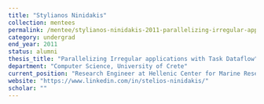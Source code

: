 ```yaml
---
title: "Stylianos Ninidakis"
collection: mentees
permalink: /mentee/stylianos-ninidakis-2011-parallelizing-irregular-applications-with-task-dataflow-computer-science-university-of-crete-ug
category: undergrad
end_year: 2011
status: alumni
thesis_title: "Parallelizing Irregular applications with Task Dataflow"
department: "Computer Science, University of Crete"
current_position: "Research Engineer at Hellenic Center for Marine Research"
website: "https://www.linkedin.com/in/stelios-ninidakis/"
scholar: ""
---
```

